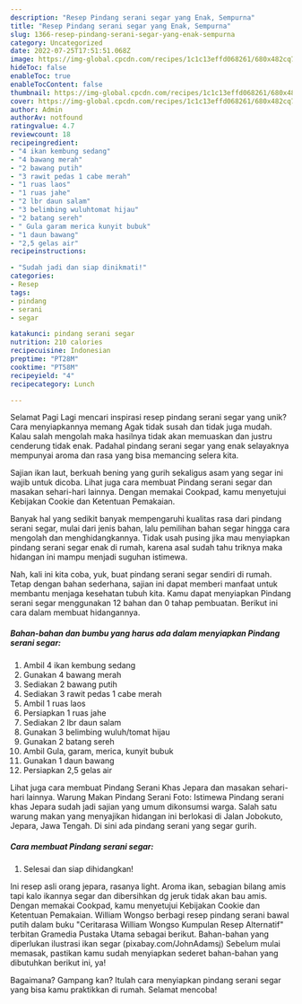 ```yaml
---
description: "Resep Pindang serani segar yang Enak, Sempurna"
title: "Resep Pindang serani segar yang Enak, Sempurna"
slug: 1366-resep-pindang-serani-segar-yang-enak-sempurna
category: Uncategorized
date: 2022-07-25T17:51:51.068Z
image: https://img-global.cpcdn.com/recipes/1c1c13effd068261/680x482cq70/pindang-serani-segar-foto-resep-utama.jpg
hideToc: false
enableToc: true
enableTocContent: false
thumbnail: https://img-global.cpcdn.com/recipes/1c1c13effd068261/680x482cq70/pindang-serani-segar-foto-resep-utama.jpg
cover: https://img-global.cpcdn.com/recipes/1c1c13effd068261/680x482cq70/pindang-serani-segar-foto-resep-utama.jpg
author: Admin
authorAv: notfound
ratingvalue: 4.7
reviewcount: 18
recipeingredient:
- "4 ikan kembung sedang"
- "4 bawang merah"
- "2 bawang putih"
- "3 rawit pedas 1 cabe merah"
- "1 ruas laos"
- "1 ruas jahe"
- "2 lbr daun salam"
- "3 belimbing wuluhtomat hijau"
- "2 batang sereh"
- " Gula garam merica kunyit bubuk"
- "1 daun bawang"
- "2,5 gelas air"
recipeinstructions:

- "Sudah jadi dan siap dinikmati!"
categories:
- Resep
tags:
- pindang
- serani
- segar

katakunci: pindang serani segar 
nutrition: 210 calories
recipecuisine: Indonesian
preptime: "PT28M"
cooktime: "PT58M"
recipeyield: "4"
recipecategory: Lunch

---
```



Selamat Pagi Lagi mencari inspirasi resep pindang serani segar yang unik? Cara menyiapkannya memang Agak tidak susah dan tidak juga mudah. Kalau salah mengolah maka hasilnya tidak akan memuaskan dan justru cenderung tidak enak. Padahal pindang serani segar yang enak selayaknya mempunyai aroma dan rasa yang bisa memancing selera kita.


Sajian ikan laut, berkuah bening yang gurih sekaligus asam yang segar ini wajib untuk dicoba. Lihat juga cara membuat Pindang serani segar dan masakan sehari-hari lainnya. Dengan memakai Cookpad, kamu menyetujui Kebijakan Cookie dan Ketentuan Pemakaian.

Banyak hal yang sedikit banyak mempengaruhi kualitas rasa dari pindang serani segar, mulai dari jenis bahan, lalu pemilihan bahan segar hingga cara mengolah dan menghidangkannya. Tidak usah pusing jika mau menyiapkan pindang serani segar enak di rumah, karena asal sudah tahu triknya maka hidangan ini mampu menjadi suguhan istimewa.


Nah, kali ini kita coba, yuk, buat pindang serani segar sendiri di rumah. Tetap dengan bahan sederhana, sajian ini dapat memberi manfaat untuk membantu menjaga kesehatan tubuh kita. Kamu dapat menyiapkan Pindang serani segar menggunakan 12 bahan dan 0 tahap pembuatan. Berikut ini cara dalam membuat hidangannya.

<!--inarticleads1-->

##### Bahan-bahan dan bumbu yang harus ada dalam menyiapkan Pindang serani segar:

1. Ambil 4 ikan kembung sedang
1. Gunakan 4 bawang merah
1. Sediakan 2 bawang putih
1. Sediakan 3 rawit pedas 1 cabe merah
1. Ambil 1 ruas laos
1. Persiapkan 1 ruas jahe
1. Sediakan 2 lbr daun salam
1. Gunakan 3 belimbing wuluh/tomat hijau
1. Gunakan 2 batang sereh
1. Ambil  Gula, garam, merica, kunyit bubuk
1. Gunakan 1 daun bawang
1. Persiapkan 2,5 gelas air


Lihat juga cara membuat Pindang Serani Khas Jepara dan masakan sehari-hari lainnya. Warung Makan Pindang Serani Foto: Istimewa Pindang serani khas Jepara sudah jadi sajian yang umum dikonsumsi warga. Salah satu warung makan yang menyajikan hidangan ini berlokasi di Jalan Jobokuto, Jepara, Jawa Tengah. Di sini ada pindang serani yang segar gurih. 

<!--inarticleads2-->

##### Cara membuat Pindang serani segar:


1. Selesai dan siap dihidangkan!

Ini resep asli orang jepara, rasanya light. Aroma ikan, sebagian bilang amis tapi kalo ikannya segar dan dibersihkan dg jeruk tidak akan bau amis. Dengan memakai Cookpad, kamu menyetujui Kebijakan Cookie dan Ketentuan Pemakaian. William Wongso berbagi resep pindang serani bawal putih dalam buku &#34;Ceritarasa William Wongso Kumpulan Resep Alternatif&#34; terbitan Gramedia Pustaka Utama sebagai berikut. Bahan-bahan yang diperlukan ilustrasi ikan segar (pixabay.com/JohnAdamsj) Sebelum mulai memasak, pastikan kamu sudah menyiapkan sederet bahan-bahan yang dibutuhkan berikut ini, ya! 

Bagaimana? Gampang kan? Itulah cara menyiapkan pindang serani segar yang bisa kamu praktikkan di rumah. Selamat mencoba!
